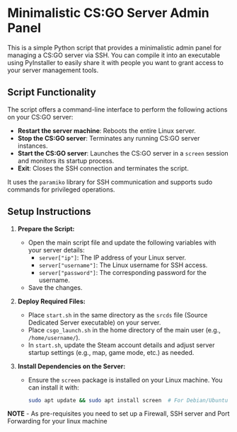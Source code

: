 # Minimalistic CS:GO Server Admin Panel

This is a simple Python script that provides a minimalistic admin panel for managing a CS:GO server via SSH. You can compile it into an executable using PyInstaller to easily share it with people you want to grant access to your server management tools.

## Script Functionality

The script offers a command-line interface to perform the following actions on your CS:GO server:
- **Restart the server machine**: Reboots the entire Linux server.
- **Stop the CS:GO server**: Terminates any running CS:GO server instances.
- **Start the CS:GO server**: Launches the CS:GO server in a `screen` session and monitors its startup process.
- **Exit**: Closes the SSH connection and terminates the script.

It uses the `paramiko` library for SSH communication and supports sudo commands for privileged operations.

## Setup Instructions

1. **Prepare the Script:**
   - Open the main script file and update the following variables with your server details:
     - `server["ip"]`: The IP address of your Linux server.
     - `server["username"]`: The Linux username for SSH access.
     - `server["password"]`: The corresponding password for the username.
   - Save the changes.

2. **Deploy Required Files:**
   - Place `start.sh` in the same directory as the `srcds` file (Source Dedicated Server executable) on your server.
   - Place `csgo_launch.sh` in the home directory of the main user (e.g., `/home/username/`).
   - In `start.sh`, update the Steam account details and adjust server startup settings (e.g., map, game mode, etc.) as needed.

3. **Install Dependencies on the Server:**
   - Ensure the `screen` package is installed on your Linux machine. You can install it with:
     ```bash
     sudo apt update && sudo apt install screen  # For Debian/Ubuntu

**NOTE**
    - As pre-requisites you need to set up a Firewall, SSH server and Port Forwarding for your linux machine